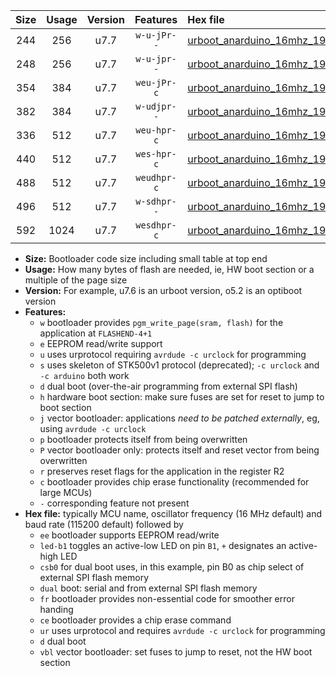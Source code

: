 |Size|Usage|Version|Features|Hex file|
|:-:|:-:|:-:|:-:|:--|
|244|256|u7.7|`w-u-jPr--`|[urboot_anarduino_16mhz_19200bps_led+b1_ur_vbl.hex](https://raw.githubusercontent.com/stefanrueger/urboot.hex/main/boards/anarduino/fcpu_16mhz/19200_bps/urboot_anarduino_16mhz_19200bps_led+b1_ur_vbl.hex)|
|248|256|u7.7|`w-u-jpr--`|[urboot_anarduino_16mhz_19200bps_led+b1_fr_ur_vbl.hex](https://raw.githubusercontent.com/stefanrueger/urboot.hex/main/boards/anarduino/fcpu_16mhz/19200_bps/urboot_anarduino_16mhz_19200bps_led+b1_fr_ur_vbl.hex)|
|354|384|u7.7|`weu-jPr-c`|[urboot_anarduino_16mhz_19200bps_ee_led+b1_fr_ce_ur_vbl.hex](https://raw.githubusercontent.com/stefanrueger/urboot.hex/main/boards/anarduino/fcpu_16mhz/19200_bps/urboot_anarduino_16mhz_19200bps_ee_led+b1_fr_ce_ur_vbl.hex)|
|382|384|u7.7|`w-udjpr--`|[urboot_anarduino_16mhz_19200bps_led+b1_csd5_dual_ur_vbl.hex](https://raw.githubusercontent.com/stefanrueger/urboot.hex/main/boards/anarduino/fcpu_16mhz/19200_bps/urboot_anarduino_16mhz_19200bps_led+b1_csd5_dual_ur_vbl.hex)|
|336|512|u7.7|`weu-hpr-c`|[urboot_anarduino_16mhz_19200bps_ee_led+b1_fr_ce_ur.hex](https://raw.githubusercontent.com/stefanrueger/urboot.hex/main/boards/anarduino/fcpu_16mhz/19200_bps/urboot_anarduino_16mhz_19200bps_ee_led+b1_fr_ce_ur.hex)|
|440|512|u7.7|`wes-hpr-c`|[urboot_anarduino_16mhz_19200bps_ee_led+b1_fr_ce.hex](https://raw.githubusercontent.com/stefanrueger/urboot.hex/main/boards/anarduino/fcpu_16mhz/19200_bps/urboot_anarduino_16mhz_19200bps_ee_led+b1_fr_ce.hex)|
|488|512|u7.7|`weudhpr-c`|[urboot_anarduino_16mhz_19200bps_ee_led+b1_csd5_dual_fr_ce_ur.hex](https://raw.githubusercontent.com/stefanrueger/urboot.hex/main/boards/anarduino/fcpu_16mhz/19200_bps/urboot_anarduino_16mhz_19200bps_ee_led+b1_csd5_dual_fr_ce_ur.hex)|
|496|512|u7.7|`w-sdhpr--`|[urboot_anarduino_16mhz_19200bps_led+b1_csd5_dual_fr.hex](https://raw.githubusercontent.com/stefanrueger/urboot.hex/main/boards/anarduino/fcpu_16mhz/19200_bps/urboot_anarduino_16mhz_19200bps_led+b1_csd5_dual_fr.hex)|
|592|1024|u7.7|`wesdhpr-c`|[urboot_anarduino_16mhz_19200bps_ee_led+b1_csd5_dual_fr_ce.hex](https://raw.githubusercontent.com/stefanrueger/urboot.hex/main/boards/anarduino/fcpu_16mhz/19200_bps/urboot_anarduino_16mhz_19200bps_ee_led+b1_csd5_dual_fr_ce.hex)|

- **Size:** Bootloader code size including small table at top end
- **Usage:** How many bytes of flash are needed, ie, HW boot section or a multiple of the page size
- **Version:** For example, u7.6 is an urboot version, o5.2 is an optiboot version
- **Features:**
  + `w` bootloader provides `pgm_write_page(sram, flash)` for the application at `FLASHEND-4+1`
  + `e` EEPROM read/write support
  + `u` uses urprotocol requiring `avrdude -c urclock` for programming
  + `s` uses skeleton of STK500v1 protocol (deprecated); `-c urclock` and `-c arduino` both work
  + `d` dual boot (over-the-air programming from external SPI flash)
  + `h` hardware boot section: make sure fuses are set for reset to jump to boot section
  + `j` vector bootloader: applications *need to be patched externally*, eg, using `avrdude -c urclock`
  + `p` bootloader protects itself from being overwritten
  + `P` vector bootloader only: protects itself and reset vector from being overwritten
  + `r` preserves reset flags for the application in the register R2
  + `c` bootloader provides chip erase functionality (recommended for large MCUs)
  + `-` corresponding feature not present
- **Hex file:** typically MCU name, oscillator frequency (16 MHz default) and baud rate (115200 default) followed by
  + `ee` bootloader supports EEPROM read/write
  + `led-b1` toggles an active-low LED on pin `B1`, `+` designates an active-high LED
  + `csb0` for dual boot uses, in this example, pin B0 as chip select of external SPI flash memory
  + `dual` boot: serial and from external SPI flash memory
  + `fr` bootloader provides non-essential code for smoother error handing
  + `ce` bootloader provides a chip erase command
  + `ur` uses urprotocol and requires `avrdude -c urclock` for programming
  + `d` dual boot
  + `vbl` vector bootloader: set fuses to jump to reset, not the HW boot section
